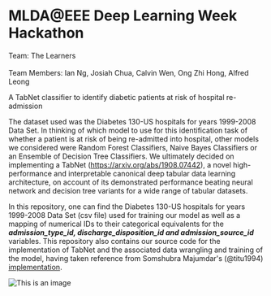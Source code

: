 # MLDA@EEE Deep Learning Week Hackathon

Team: The Learners<br>
<br>Team Members: Ian Ng, Josiah Chua, Calvin Wen, Ong Zhi Hong, Alfred Leong

A TabNet classifier to identify diabetic patients at risk of hospital re-admission

The dataset used was the Diabetes 130-US hospitals for years 1999-2008 Data Set. In thinking of which model to use for this identification task of whether a patient is at risk of being re-admitted into hospital, other models we considered were Random Forest Classifiers, Naive Bayes Classifiers or an Ensemble of Decision Tree Classifiers. We ultimately decided on implementing a TabNet (https://arxiv.org/abs/1908.07442), a novel high-performance and interpretable canonical deep tabular data learning architecture, on account of its demonstrated performance beating neural network and decision tree variants for a wide range of tabular datasets.

In this repository, one can find the Diabetes 130-US hospitals for years 1999-2008 Data Set (csv file) used for training our model as well as a mapping of numerical IDs to their categorical equivalents for the ***admission_type_id, discharge_disposition_id and admission_source_id*** variables. This repository also contains our source code for the implementation of TabNet and the associated data wrangling and training of the model, having taken reference from Somshubra Majumdar's (@titu1994) [implementation](https://github.com/titu1994/tf-TabNet).

![This is an image](https://github.com/titu1994/tf-TabNet/blob/master/images/TabNet.png?raw=true)
